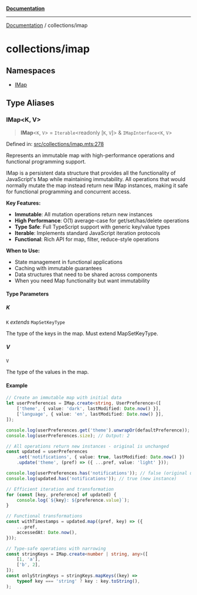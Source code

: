 [**Documentation**](../../README.md)

---

[Documentation](../../README.md) / collections/imap

# collections/imap

## Namespaces

- [IMap](namespaces/IMap.md)

## Type Aliases

### IMap\<K, V\>

> **IMap**\<`K`, `V`\> = `Iterable`\<readonly \[`K`, `V`\]\> & `IMapInterface`\<`K`, `V`\>

Defined in: [src/collections/imap.mts:278](https://github.com/noshiro-pf/ts-data-forge/blob/main/src/collections/imap.mts#L278)

Represents an immutable map with high-performance operations and functional programming support.

IMap is a persistent data structure that provides all the functionality of JavaScript's Map
while maintaining immutability. All operations that would normally mutate the map instead
return new IMap instances, making it safe for functional programming and concurrent access.

**Key Features:**

- **Immutable**: All mutation operations return new instances
- **High Performance**: O(1) average-case for get/set/has/delete operations
- **Type Safe**: Full TypeScript support with generic key/value types
- **Iterable**: Implements standard JavaScript iteration protocols
- **Functional**: Rich API for map, filter, reduce-style operations

**When to Use:**

- State management in functional applications
- Caching with immutable guarantees
- Data structures that need to be shared across components
- When you need Map functionality but want immutability

#### Type Parameters

##### K

`K` _extends_ `MapSetKeyType`

The type of the keys in the map. Must extend MapSetKeyType.

##### V

`V`

The type of the values in the map.

#### Example

```typescript
// Create an immutable map with initial data
let userPreferences = IMap.create<string, UserPreference>([
    ['theme', { value: 'dark', lastModified: Date.now() }],
    ['language', { value: 'en', lastModified: Date.now() }],
]);

console.log(userPreferences.get('theme').unwrapOr(defaultPreference));
console.log(userPreferences.size); // Output: 2

// All operations return new instances - original is unchanged
const updated = userPreferences
    .set('notifications', { value: true, lastModified: Date.now() })
    .update('theme', (pref) => ({ ...pref, value: 'light' }));

console.log(userPreferences.has('notifications')); // false (original unchanged)
console.log(updated.has('notifications')); // true (new instance)

// Efficient iteration and transformation
for (const [key, preference] of updated) {
    console.log(`${key}: ${preference.value}`);
}

// Functional transformations
const withTimestamps = updated.map((pref, key) => ({
    ...pref,
    accessedAt: Date.now(),
}));

// Type-safe operations with narrowing
const stringKeys = IMap.create<number | string, any>([
    [1, 'a'],
    ['b', 2],
]);
const onlyStringKeys = stringKeys.mapKeys((key) =>
    typeof key === 'string' ? key : key.toString(),
);
```
